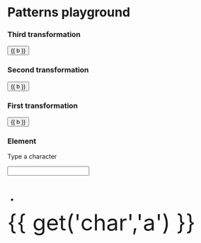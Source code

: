 # Patterns playground

<f-card background border="var(--lightgray)">

### Third transformation

<button :style="{ margin: '2px 0', border: 'none', background: i == get('type1',0) ? 'var(--yellow)' : '', }" v-for="(b,i) in [
  'None',
  'Translate',
  'Rotate',
  'Scale',
  'Reflect X',
  'Reflect Y',
  'Rect grid',
  'Brick grid',
  'Hex grid',
  'Circle grid 1',
  'Circle grid 2',
  'Slice grid'
]" v-on:click="() => set('type1', i)">
{{ b }}
</button>

<p />

<f-slider v-if="[6,7,8].indexOf(get('type1',0)) !== -1" title="Grid step" value="1" from="0" to="2" set="step1" step="0.01" />

<div v-if="get('type1',0) == 1">

  <f-slider title="X offset" value="0" from="-2" to="2" set="x1" step="0.01" />
  <f-slider title="Y offset" value="0" from="-2" to="2" set="y1" step="0.01" />  

</div>

<f-slider v-if="get('type1',0) == 2" title="Rotation" set="rotation1" step="0.01" />

<f-slider v-if="get('type1',0) == 3" title="Scale" set="scale1" value="1" from="0.1" to="4" step="0.01" />

<f-slider v-if="[9,10,11].indexOf(get('type1',0)) !== -1" title="Circluar grid count" value="6" from="2" to="24" set="c1" integer />

<f-slider v-if="[9,10].indexOf(get('type1',0)) !== -1" title="Circular grid radius" value="1" from="0" to="2" set="r1" step="0.01" />

<f-slider v-if="[4,5].indexOf(get('type1',0)) !== -1" title="Reflection offset" value="0" from="-1" to="4" set="rstep1" />

<f-card background border="var(--lightgray)">

### Second transformation

<button :style="{ margin: '2px 0', border: 'none', background: i == get('type2',0) ? 'var(--yellow)' : '', }" v-for="(b,i) in [
  'None',
  'Translate',
  'Rotate',
  'Scale',
  'Reflect X',
  'Reflect Y',
  'Rect grid',
  'Brick grid',
  'Hex grid',
  'Circle grid 1',
  'Circle grid 2',
  'Slice grid'
]" v-on:click="() => set('type2', i)">
{{ b }}
</button>

<p />

<f-slider v-if="[6,7,8].indexOf(get('type2',0)) !== -1" title="Grid step" value="1" from="0" to="2" set="step2" step="0.01" />

<div v-if="get('type2',0) == 1">

  <f-slider title="X offset" value="0" from="-2" to="2" step="0.01" />
  <f-slider title="Y offset" value="0" from="-2" to="2" step="0.01" />  

</div>

<f-slider v-if="get('type2',0) == 2" title="Rotation" set="rotation2" step="0.01" />

<f-slider v-if="get('type2',0) == 3" title="Scale" set="scale2" value="1" from="0.1" to="4" step="0.01" />

<f-slider v-if="[9,10,11].indexOf(get('type2',0)) !== -1" title="Circluar grid count" value="6" from="2" to="24" set="c2" integer />

<f-slider v-if="[9,10].indexOf(get('type2',0)) !== -1" title="Circular grid radius" value="1" from="0" to="2" set="r2" step="0.01" />

<f-slider v-if="[4,5].indexOf(get('type2',0)) !== -1" title="Reflection offset" value="0" from="-1" to="4" set="rstep2" />

<f-card background border="var(--lightgray)">

### First transformation

<button :style="{ margin: '2px 0', border: 'none', background: i == get('type3',0) ? 'var(--yellow)' : '', }" v-for="(b,i) in [
  'None',
  'Translate',
  'Rotate',
  'Scale',
  'Reflect X',
  'Reflect Y',
  'Rect grid',
  'Brick grid',
  'Hex grid',
  'Circle grid 1',
  'Circle grid 2',
  'Slice grid'
]" v-on:click="() => set('type3', i)">
{{ b }}
</button>

<p />

<f-slider v-if="[6,7,8].indexOf(get('type3',0)) !== -1" title="Grid step" value="1" from="0" to="2" set="step3" step="0.01" />

<div v-if="get('type3',0) == 1">

  <f-slider title="X offset" value="0" from="-2" to="2" set="x3" step="0.01" />
  <f-slider title="Y offset" value="0" from="-2" to="2" set="y3" step="0.01" />  

</div>

<f-slider v-if="get('type3',0) == 2" title="Rotation" set="rotation3" step="0.01" />

<f-slider v-if="get('type3',0) == 3" title="Scale" set="scale3" value="1" from="0.1" to="4" step="0.01" />

<f-slider v-if="[9,10,11].indexOf(get('type3',0)) !== -1" title="Circluar grid count" value="6" from="2" to="24" set="c3" integer />

<f-slider v-if="[9,10].indexOf(get('type3',0)) !== -1" title="Circular grid radius" value="1" from="0" to="2" set="r3" step="0.01" />

<f-slider v-if="[4,5].indexOf(get('type3',0)) !== -1" title="Reflection offset" value="0" from="-1" to="4" set="rstep3" />

<f-card background border="var(--lightgray)">

### Element

<f-buttons :buttons="['Character','Box','Circle','Hexagon']" set="el" />

<label v-if="get('el', 0) == 0">Type a character</label>

<input v-if="get('el', 0) == 0" type="text" :value="get('char','a')" v-on:input="c => set('char',c.target.value)" />

<f-slider v-if="get('el') > 0" title="Radius" value="0.25" from="0.1" to="1" set="r" />

<f-slider v-if="get('el') > 0" title="Border radius" value="3" from="1" to="30" integer set="stroke" />

<f-buttons v-if="get('el') > 0" :buttons="['Empty','Filled']" set="fill" />

<f-slider v-if="get('el') > 0" title="Opacity" value="1" from="0.001" to="1" set="opacity" />


&nbsp;

</f-card>

</f-card>

</f-card>

</f-card>

-

<f-scene grid width="400" height="400">
  	<component :is="['f-group','f-group','f-group','f-group','f-mirror-x','f-mirror-y', 'f-grid-pattern','f-brick-pattern','f-hex-pattern','f-circle-pattern','f-spin-pattern','f-slice-pattern'][get('type1',0)]"
    :step="[4,5].indexOf(get('type1',0)) !== -1 ? get('rstep1',0) : get('step1',1) / (get('type1',0) == 8 ? 2 : 1)"
    :r="[4,5,11].indexOf(get('type1',0)) !== -1 ? 4 : get('r1',0)"
    :count="get('c1',6)"
    :position="[get('x1',0),get('y1',0)]"
    :rotation="get('rotation1',0)"
    :scale="get('scale1',1)"
    rows="6"
    cols="6"
   	>
  	<component :is="['f-group','f-group','f-group','f-group','f-mirror-x','f-mirror-y', 'f-grid-pattern','f-brick-pattern','f-hex-pattern','f-circle-pattern','f-spin-pattern','f-slice-pattern'][get('type2',0)]"
    :step="[4,5].indexOf(get('type2',0)) !== -1 ? get('rstep2',0) : get('step2',1)  / (get('type2',0) == 8 ? 2 : 1)"
    :r="[4,5,11].indexOf(get('type2',0)) !== -1 ? 4 : get('r2',0)"
    :count="get('c2',6)"
    :position="[get('x2',0),get('y2',0)]"
    :rotation="get('rotation2',0)"
    :scale="get('scale2',1)"
    rows="6"
    cols="6"
   	>
    <component :is="['f-group','f-group','f-group','f-group','f-mirror-x','f-mirror-y', 'f-grid-pattern','f-brick-pattern','f-hex-pattern','f-circle-pattern','f-spin-pattern','f-slice-pattern'][get('type3',0)]"
    :step="[4,5].indexOf(get('type3',0)) !== -1 ? get('rstep3',0) : get('step3',1)  / (get('type3',0) == 8 ? 2 : 1)"
    :r="[4,5,11].indexOf(get('type3',0)) !== -1 ? 4 : get('r3',0)"
    :count="get('c3',6)"
    :position="[get('x3',0),get('y3',0)]"
    :rotation="get('rotation3',0)"
    :scale="get('scale3',1)"
    rows="6"
    cols="6"
   	>
			<component :is="['f-text','f-box','f-circle','f-hexagon'][get('el',0)]" style="font-size: 50px; font-family: var(--font-serif);" :r="get('el',0) == 1 ? get('r',0.25) * 2 : get('r',0.25)"
      :stroke-width="get('stroke', 3)"
      :fill="get('el', 0) == 0 ? color('primary') : ['rgba(0,0,0,0)',color('primary')][get('fill',0)]"
      :opacity="get('opacity',1)"
      >{{ get('char','a') }}</component>
    </component>
    </component>
    </component>
</f-scene>